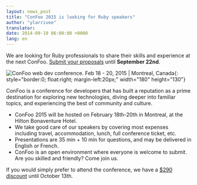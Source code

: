 ```yaml
---
layout: news_post
title: "ConFoo 2015 is looking for Ruby speakers"
author: "ylarrivee"
translator:
date: 2014-09-10 06:00:00 +0000
lang: en
---
```


We are looking for Ruby professionals to share their skills and experience at
the next ConFoo. [Submit your proposals][1] until **September 22nd**.

![ConFoo web dev conference. Feb 18 - 20, 2015 &#124; Montreal, Canada][logo]{: style="border:0; float:right; margin-left:20px;" width="180" height="130"}

ConFoo is a conference for developers that has built a reputation as a prime
destination for exploring new technologies, diving deeper into familiar
topics, and experiencing the best of community and culture.

 * ConFoo 2015 will be hosted on February 18th-20th in Montreal, at the Hilton Bonaventure Hotel.
 * We take good care of our speakers by covering most expenses including travel, accommodation, lunch, full conference ticket, etc.
 * Presentations are 35 min + 10 min for questions, and may be delivered in English or French.
 * ConFoo is an open environment where everyone is welcome to submit. Are you skilled and friendly? Come join us.

If you would simply prefer to attend the conference, we have a
[$290 discount][2] until October 13th.

[logo]: http://confoo.ca/images/propaganda/2015/en/like.gif
[1]: http://confoo.ca/en/call-for-papers
[2]: http://confoo.ca/en/register
